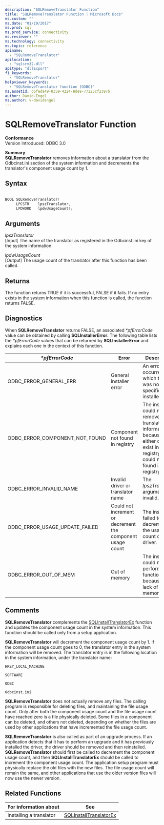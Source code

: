 ```yaml
---
description: "SQLRemoveTranslator Function"
title: "SQLRemoveTranslator Function | Microsoft Docs"
ms.custom: ""
ms.date: "01/19/2017"
ms.prod: sql
ms.prod_service: connectivity
ms.reviewer: ""
ms.technology: connectivity
ms.topic: reference
apiname: 
  - "SQLRemoveTranslator"
apilocation: 
  - "sqlsrv32.dll"
apitype: "dllExport"
f1_keywords: 
  - "SQLRemoveTranslator"
helpviewer_keywords: 
  - "SQLRemoveTranslator function [ODBC]"
ms.assetid: c6feda49-0359-4224-8de9-77125cf2397b
author: David-Engel
ms.author: v-davidengel
---
```

# SQLRemoveTranslator Function
**Conformance**  
 Version Introduced: ODBC 3.0  
  
 **Summary**  
 **SQLRemoveTranslator** removes information about a translator from the Odbcinst.ini section of the system information and decrements the translator's component usage count by 1.  
  
## Syntax  
  
```cpp  
  
BOOL SQLRemoveTranslator(  
     LPCSTR    lpszTranslator,  
     LPDWORD   lpdwUsageCount);  
```  
  
## Arguments  
 *lpszTranslator*  
 [Input] The name of the translator as registered in the Odbcinst.ini key of the system information.  
  
 *lpdwUsageCount*  
 [Output] The usage count of the translator after this function has been called.  
  
## Returns  
 The function returns TRUE if it is successful, FALSE if it fails. If no entry exists in the system information when this function is called, the function returns FALSE.  
  
## Diagnostics  
 When **SQLRemoveTranslator** returns FALSE, an associated *\*pfErrorCode* value can be obtained by calling **SQLInstallerError**. The following table lists the *\*pfErrorCode* values that can be returned by **SQLInstallerError** and explains each one in the context of this function.  
  
|*\*pfErrorCode*|Error|Description|  
|---------------------|-----------|-----------------|  
|ODBC_ERROR_GENERAL_ERR|General installer error|An error occurred for which there was no specific installer error.|  
|ODBC_ERROR_COMPONENT_NOT_FOUND|Component not found in registry|The installer could not remove the translator information because it either did not exist in the registry or could not be found in the registry.|  
|ODBC_ERROR_INVALID_NAME|Invalid driver or translator name|The *lpszTranslator* argument was invalid.|  
|ODBC_ERROR_USAGE_UPDATE_FAILED|Could not increment or decrement the component usage count|The installer failed to decrement the usage count of the driver.|  
|ODBC_ERROR_OUT_OF_MEM|Out of memory|The installer could not perform the function because of a lack of memory.|  
  
## Comments  
 **SQLRemoveTranslator** complements the [SQLInstallTranslatorEx](../../../odbc/reference/syntax/sqlinstalltranslatorex-function.md) function and updates the component usage count in the system information. This function should be called only from a setup application.  
  
 **SQLRemoveTranslator** will decrement the component usage count by 1. If the component usage count goes to 0, the translator entry in the system information will be removed. The translator entry is in the following location in the system information, under the translator name:  
  
 `HKEY_LOCAL_MACHINE`  
  
 `SOFTWARE`  
  
 `ODBC`  
  
 `Odbcinst.ini`  
  
 **SQLRemoveTranslator** does not actually remove any files. The calling program is responsible for deleting files, and maintaining the file usage count. Only after both the component usage count and the file usage count have reached zero is a file physically deleted. Some files in a component can be deleted, and others not deleted, depending on whether the files are used by other applications that have incremented the file usage count.  
  
 **SQLRemoveTranslator** is also called as part of an upgrade process. If an application detects that it has to perform an upgrade and it has previously installed the driver, the driver should be removed and then reinstalled. **SQLRemoveTranslator** should first be called to decrement the component usage count, and then **SQLInstallTranslatorEx** should be called to increment the component usage count. The application setup program must physically replace the old files with the new files. The file usage count will remain the same, and other applications that use the older version files will now use the newer version.  
  
## Related Functions  
  
|For information about|See|  
|---------------------------|---------|  
|Installing a translator|[SQLInstallTranslatorEx](../../../odbc/reference/syntax/sqlinstalltranslatorex-function.md)|
